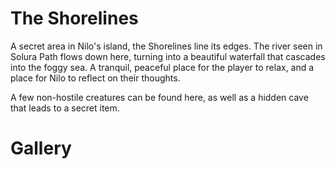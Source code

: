 # The Shorelines

A secret area in Nilo's island, the Shorelines line its edges. The river seen in Solura Path flows down here, turning into a beautiful waterfall that cascades into the foggy sea. A tranquil, peaceful place for the player to relax, and a place for Nilo to reflect on their thoughts. 

A few non-hostile creatures can be found here, as well as a hidden cave that leads to a secret item. 

# Gallery